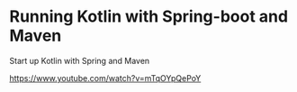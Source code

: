 # Running Kotlin with Spring-boot and Maven
 Start up Kotlin with Spring and Maven

https://www.youtube.com/watch?v=mTqOYpQePoY